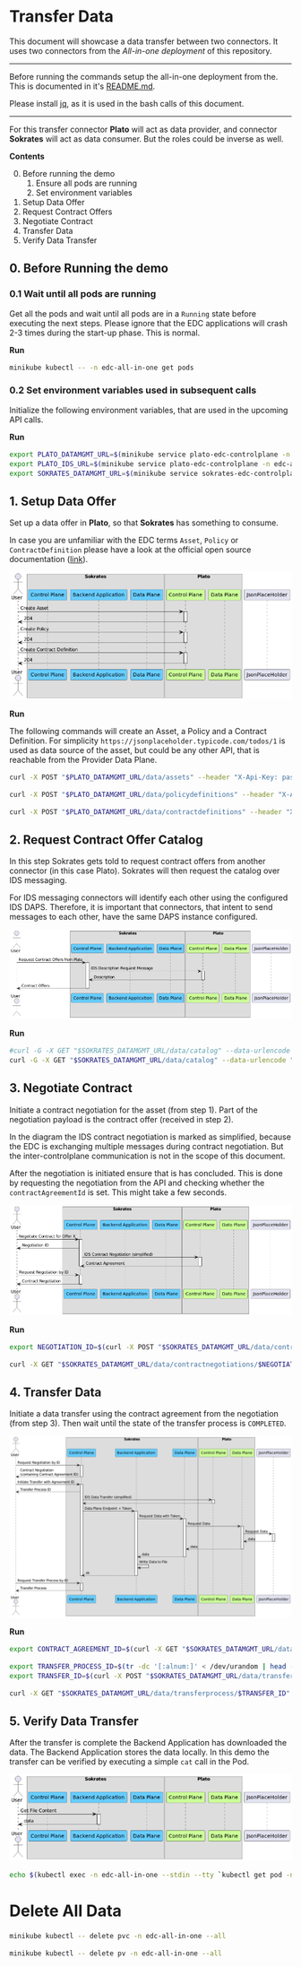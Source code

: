 # Transfer Data

This document will showcase a data transfer between two connectors. It uses two connectors from the *All-in-one deployment* of this repository.

---

Before running the commands setup the all-in-one deployment from the. This is documented in it's
[README.md](../../edc-tests/src/main/resources/deployment/helm/all-in-one/README.md).

Please install [jq](https://stedolan.github.io/jq/), as it is used in the bash calls of this document.

---

For this transfer connector **Plato** will act as data provider, and connector **Sokrates** will act as data
consumer. But the roles could be inverse as well.

**Contents**

0. Before running the demo
    1. Ensure all pods are running
    2. Set environment variables
1. Setup Data Offer
2. Request Contract Offers
3. Negotiate Contract
4. Transfer Data
5. Verify Data Transfer

## 0. Before Running the demo

### 0.1 Wait until all pods are running

Get all the pods and wait until all pods are in a `Running` state before executing the next steps.
Please ignore that the EDC applications will crash 2-3 times during the start-up phase. This is normal.

**Run**

```bash
minikube kubectl -- -n edc-all-in-one get pods
```

### 0.2 Set environment variables used in subsequent calls

Initialize the following environment variables, that are used in the upcoming API calls.

**Run**

```bash
export PLATO_DATAMGMT_URL=$(minikube service plato-edc-controlplane -n edc-all-in-one --url | sed -n 3p)
export PLATO_IDS_URL=$(minikube service plato-edc-controlplane -n edc-all-in-one --url | sed -n 5p)
export SOKRATES_DATAMGMT_URL=$(minikube service sokrates-edc-controlplane -n edc-all-in-one --url | sed -n 3p)
```

## 1. Setup Data Offer

Set up a data offer in **Plato**, so that **Sokrates** has something to consume.

In case you are unfamiliar with the EDC terms `Asset`, `Policy` or `ContractDefinition` please have a look at the official open
source documentation ([link](https://github.com/eclipse-dataspaceconnector/DataSpaceConnector/blob/main/docs/architecture/domain-model.md)).

![Sequence 1](diagrams/transfer_sequence_1.png)

**Run**

The following commands will create an Asset, a Policy and a Contract Definition.
For simplicity `https://jsonplaceholder.typicode.com/todos/1` is used as data source of the asset, but could be any
other API, that is reachable from the Provider Data Plane.

```bash
curl -X POST "$PLATO_DATAMGMT_URL/data/assets" --header "X-Api-Key: password" --header "Content-Type: application/json" --data "{ \"asset\": { \"properties\": { \"asset:prop:id\": \"1\", \"asset:prop:description\": \"Product EDC Demo Asset\" } }, \"dataAddress\": { \"properties\": { \"type\": \"HttpData\", \"endpoint\": \"https://jsonplaceholder.typicode.com/todos/1\" } } }" -s -o /dev/null -w 'Response Code: %{http_code}\n'
```

```bash
curl -X POST "$PLATO_DATAMGMT_URL/data/policydefinitions" --header "X-Api-Key: password" --header "Content-Type: application/json" --data "{ \"uid\": \"1\", \"policy\": { \"prohibitions\": [], \"obligations\": [], \"permissions\": [ { \"edctype\": \"dataspaceconnector:permission\", \"action\": { \"type\": \"USE\" }, \"constraints\": [] } ] } }" -s -o /dev/null -w 'Response Code: %{http_code}\n'
```

```bash
curl -X POST "$PLATO_DATAMGMT_URL/data/contractdefinitions" --header "X-Api-Key: password" --header "Content-Type: application/json" --data "{ \"id\": \"1\", \"criteria\": [ { \"operandLeft\": \"asset:prop:id\", \"operator\": \"=\", \"operandRight\": \"1\" } ], \"accessPolicyId\": \"1\", \"contractPolicyId\": \"1\" }" -s -o /dev/null -w 'Response Code: %{http_code}\n'
```

## 2. Request Contract Offer Catalog

In this step Sokrates gets told to request contract offers from another connector (in this case Plato). Sokrates will
then request the catalog over IDS messaging.

For IDS messaging connectors will identify each other using the configured IDS DAPS. Therefore, it is important that
connectors, that intent to send messages to each other, have the same DAPS instance configured.

![Sequence 1](diagrams/transfer_sequence_2.png)

**Run**

```bash
#curl -G -X GET "$SOKRATES_DATAMGMT_URL/data/catalog" --data-urlencode "providerUrl=$PLATO_IDS_URL/api/v1/ids/data" --header "X-Api-Key: password" --header "Content-Type: application/json" -s | jq
curl -G -X GET "$SOKRATES_DATAMGMT_URL/data/catalog" --data-urlencode "providerUrl=$PLATO_IDS_URL/api/v1/ids/data" --header "X-Api-Key: password" --header "Content-Type: application/json" -s
```

## 3. Negotiate Contract

Initiate a contract negotiation for the asset (from step 1). Part of the negotiation payload is the contract
offer (received in step 2).

In the diagram the IDS contract negotiation is marked as simplified, because the EDC is exchanging multiple messages
during contract negotiation. But the inter-controlplane communication is not in the scope of this document.

After the negotiation is initiated ensure that is has concluded. This is done by requesting the negotiation from the API
and checking whether the `contractAgreementId` is set. This might take a few seconds.

![Sequence 1](diagrams/transfer_sequence_3.png)

**Run**

```bash
export NEGOTIATION_ID=$(curl -X POST "$SOKRATES_DATAMGMT_URL/data/contractnegotiations" --header "X-Api-Key: password" --header "Content-Type: application/json" --data "{ \"connectorId\": \"foo\", \"connectorAddress\": \"$PLATO_IDS_URL/api/v1/ids/data\", \"offer\": { \"offerId\": \"1:foo\", \"assetId\": \"1\", \"policy\": { \"uid\": \"1\", \"prohibitions\": [], \"obligations\": [], \"permissions\": [ { \"edctype\": \"dataspaceconnector:permission\", \"action\": { \"type\": \"USE\" }, \"target\": \"1\", \"constraints\": [] } ] } } }" -s | jq -r '.id')
```

```bash
curl -X GET "$SOKRATES_DATAMGMT_URL/data/contractnegotiations/$NEGOTIATION_ID" --header "X-Api-Key: password" --header "Content-Type: application/json" -s | jq
```

## 4. Transfer Data

Initiate a data transfer using the contract agreement from the negotiation (from step 3). Then wait until the state of
the transfer process is `COMPLETED`.

![Sequence 1](diagrams/transfer_sequence_4.png)

**Run**

```bash
export CONTRACT_AGREEMENT_ID=$(curl -X GET "$SOKRATES_DATAMGMT_URL/data/contractnegotiations/$NEGOTIATION_ID" --header "X-Api-Key: password" --header "Content-Type: application/json" -s | jq -r '.contractAgreementId')
```

```bash
export TRANSFER_PROCESS_ID=$(tr -dc '[:alnum:]' < /dev/urandom | head -c20)
export TRANSFER_ID=$(curl -X POST "$SOKRATES_DATAMGMT_URL/data/transferprocess" --header "X-Api-Key: password" --header "Content-Type: application/json" --data "{ \"id\": \"${TRANSFER_PROCESS_ID}\", \"connectorId\": \"foo\", \"connectorAddress\": \"${PLATO_IDS_URL}/api/v1/ids/data\", \"contractId\": \"${CONTRACT_AGREEMENT_ID}\", \"assetId\": \"1\", \"managedResources\": \"false\", \"dataDestination\": { \"type\": \"HttpProxy\" } }" -s | jq -r '.id')
```

```bash
curl -X GET "$SOKRATES_DATAMGMT_URL/data/transferprocess/$TRANSFER_ID" --header "X-Api-Key: password" --header "Content-Type: application/json" -s | jq
```

## 5. Verify Data Transfer

After the transfer is complete the Backend Application has downloaded the data. The Backend Application stores the data
locally. In this demo the transfer can be verified by executing a simple `cat` call in the Pod.

![Sequence 1](diagrams/transfer_sequence_5.png)

```bash
echo $(kubectl exec -n edc-all-in-one --stdin --tty `kubectl get pod -n edc-all-in-one -l app.kubernetes.io/name=sokratesbackendapplication --template "{{ with index .items ${POD_INDEX:-0} }}{{ .metadata.name }}{{ end }}"` -- /usr/bin/cat /tmp/data/${TRANSFER_PROCESS_ID}) | jq
```

# Delete All Data

```bash
minikube kubectl -- delete pvc -n edc-all-in-one --all
```

```bash
minikube kubectl -- delete pv -n edc-all-in-one --all
```
